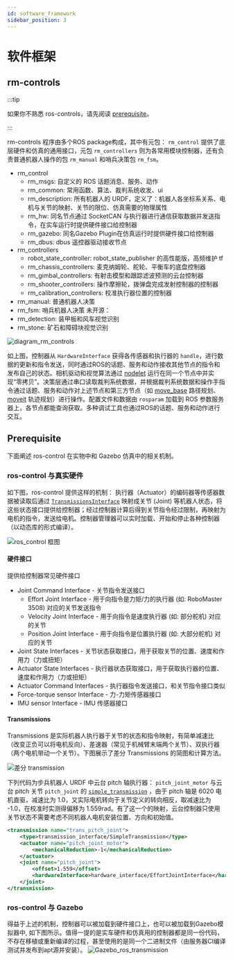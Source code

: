 ```yaml
---
id: software_framework
sidebar_position: 3
---
```


# 软件框架
## rm-controls 
:::tip

如果你不熟悉 ros-controls，请先阅读 [prerequisite](#prerequisite)。

:::

rm-controls 程序由多个ROS package构成，其中有元包： `rm_control` 提供了底层硬件和仿真的通用接口，元包 `rm_controllers` 则为各常用模块控制器，还有负责普通机器人操作的包 `rm_manual` 和哨兵决策包 `rm_fsm`。
* rm_control
  * rm_msgs: 自定义的 ROS 话题消息、服务、动作
  * rm_common: 常用函数、算法、裁判系统收发、ui
  * rm_description: 所有机器人的 URDF，定义了：机器人各坐标系关系、电机与关节的映射、关节的限位、仿真需要的物理属性
  * rm_hw: 同名节点通过 SocketCAN 与执行器进行通信获取数据并发送指令，在实车运行时提供硬件接口给控制器
  * rm_gazebo: 同名Gazebo Plugin在仿真运行时提供硬件接口给控制器
  * rm_dbus: dbus 遥控器驱动接收节点
* rm_controllers
  * robot_state_controller: robot_state_publisher 的高性能版，高频维护 tf
  * rm_chassis_controllers: 麦克纳姆轮、舵轮、平衡车的底盘控制器
  * rm_gimbal_controllers: 有射击模型和跟踪滤波预测的云台控制器
  * rm_shooter_controllers: 操作摩擦轮，拨弹盘完成发射控制器的控制器
  * rm_calibration_controllers: 校准执行器位置的控制器
* rm_manual: 普通机器人决策
* rm_fsm: 哨兵机器人决策
未开源：
* rm_detection: 装甲板和风车视觉识别
* rm_stone: 矿石和障碍块视觉识别

![diagram_rm_controls](/img/software_framework/rm-controls-diagram.png)

如上图，控制器从 `HardwareInterface` 获得各传感器和执行器的 `handle`，进行数据的更新和指令发送，同时通过ROS的话题、服务和动作接收其他节点的指令和发布自己的状态。相机驱动和视觉算法通过 [nodelet](http://wiki.ros.org/nodelet) 运行在同一个节点中并实现“零拷贝”。决策层通过串口读取裁判系统数据，并根据裁判系统数据和操作手指令通过话题、服务和动作对上述节点和第三方节点（如 [move_base](http://wiki.ros.org/move_base) 路径规划、[moveit](https://moveit.ros.org/) 轨迹规划）进行操作。配置文件和数据由 `rosparam` 加载到 ROS 参数服务器上，各节点都能查询获取。多种调试工具也通过ROS的话题、服务和动作进行交互。

## Prerequisite

下面阐述 ros-control 在实物中和 Gazebo 仿真中的相关机制。
### ros-control 与真实硬件
如下图，ros-control 提供这样的机制： 执行器（Actuator）的编码器等传感器数据被读取后通过 [`TransmissionsInterface`](http://wiki.ros.org/transmission_interface) 映射成关节 (Joint) 等机器人状态，将这些状态接口提供给控制器；经过控制器计算后得到关节指令经过限制，再映射为电机的指令，发送给电机。控制器管理器可以实时加载、开始和停止各种控制器（以动态库的形式编译）。

![ros_control 框图](http://wiki.ros.org/ros_control?action=AttachFile&do=get&target=gazebo_ros_control.png)

#### 硬件接口
提供给控制器常见硬件接口
* Joint Command Interface - 关节指令发送接口
  * Effort Joint Interface - 用于向指令是力矩/力的执行器 (如: RoboMaster 3508) 对应的关节发送指令
  * Velocity Joint Interface  - 用于向指令是速度执行器 (如: 部分舵机) 对应的关节
  * Position Joint Interface  - 用于向指令是位置执行器 (如: 大部分舵机) 对应的关节
* Joint State Interfaces - 关节状态获取接口，用于获取关节的位置、速度和作用力（力或扭矩）
* Actuator State Interfaces - 执行器状态获取接口，用于获取执行器的位置、速度和作用力（力或扭矩）
* Actuator Command Interfaces - 执行器指令发送接口，和关节指令接口类似
* Force-torque sensor Interface - 力-力矩传感器接口
* IMU sensor Interface - IMU 传感器接口

#### Transmissions
Transmissions 是实际机器人执行器于关节的状态和指令映射，有简单减速比（改变正负可以将电机反向）、差速器（常见于机械臂末端两个关节）、双执行器（两个电机带动一个关节）。下图展示了差分 Transmissions 的简图和计算方法。

![差分 transmission](/img/software_framework/transmission.png)

下列代码为步兵机器人 URDF 中云台 pitch 轴执行器： `pitch_joint_motor` 与云台 pitch 关节 `pitch_joint` 的 [`simple_transmission`](http://docs.ros.org/en/melodic/api/transmission_interface/html/c++/classtransmission__interface_1_1SimpleTransmission.html) ，由于 pitch 轴是 6020 电机直驱，减速比为 1.0，又实际电机转向于关节定义的转向相反，取减速比为 -1.0，在校准时实测得偏移为 1.559rad。有了这一个的映射，云台控制器只使用关节状态不需要考虑不同机器人电机安装位置、方向和初始值。

```xml
<transmission name="trans_pitch_joint">
    <type>transmission_interface/SimpleTransmission</type>
    <actuator name="pitch_joint_motor">
        <mechanicalReduction>-1</mechanicalReduction>
    </actuator>
    <joint name="pitch_joint">
        <offset>1.559</offset>
        <hardwareInterface>hardware_interface/EffortJointInterface</hardwareInterface>
    </joint>
</transmission>
```

### ros-control 与 Gazebo
得益于上述的机制，控制器可以被加载到硬件接口上，也可以被加载到Gazebo模拟器中, 如下图所示。值得一提的是实车硬件和仿真用的控制器都是同一份代码，不存在移植或重新编译的过程，甚至使用的是同一个二进制文件（由服务器CI编译测试并发布到apt源并安装）。
![Gazebo_ros_transmission](https://github.com/osrf/gazebo_tutorials/raw/master/ros_control/Gazebo_ros_transmission.png) 